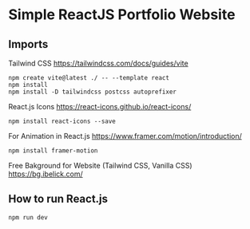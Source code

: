 # Simple ReactJS Portfolio Website

## Imports

Tailwind CSS
https://tailwindcss.com/docs/guides/vite
```
npm create vite@latest ./ -- --template react
npm install
npm install -D tailwindcss postcss autoprefixer
```
React.js Icons 
https://react-icons.github.io/react-icons/
```
npm install react-icons --save
```
For Animation in React.js
https://www.framer.com/motion/introduction/
```
npm install framer-motion
```
Free Bakground for Website (Tailwind CSS, Vanilla CSS)
https://bg.ibelick.com/

## How to run React.js
```
npm run dev
```
